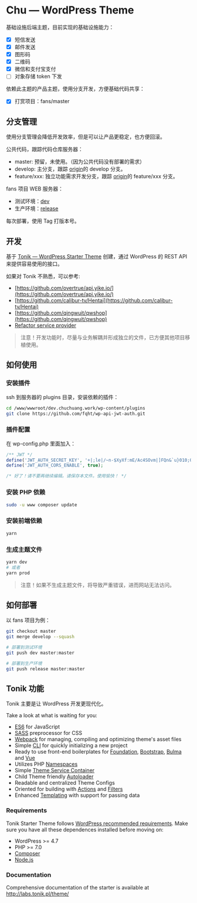 # Chu — WordPress Theme

基础设施后端主题，目前实现的基础设施能力：

- [x] 短信发送
- [x] 邮件发送
- [x] 图形码
- [x] 二维码
- [x] 微信和支付宝支付
- [ ] 对象存储 token 下发

依赖此主题的产品主题，使用分支开发，方便基础代码共享：

- [x] 打赏项目：fans/master

## 分支管理

使用分支管理会降低开发效率，但是可以让产品更稳定，也方便回滚。

公共代码，跟踪代码仓库服务器：

- master: 预留，未使用。（因为公共代码没有部署的需求）
- develop: 主分支，跟踪 [origin](git@github.com:xiangming/tonik.git)的 develop 分支。
- feature/xxx: 独立功能需求开发分支，跟踪 [origin](git@github.com:xiangming/tonik.git)的 feature/xxx 分支。

fans 项目 WEB 服务器：

- 测试环境：[dev](ssh://git@165.154.22.106:7000/home/data/git/dev.git)
- 生产环境：[release](ssh://git@165.154.22.106:7000/home/data/git/release.git)

每次部署，使用 Tag 打版本号。

## 开发

基于 [Tonik — WordPress Starter Theme](http://labs.tonik.pl/theme/) 创建，通过 WordPress 的 REST API 来提供容易使用的接口。

如果对 Tonik 不熟悉，可以参考:

- [https://github.com/overtrue/api.yike.io/](https://github.com/overtrue/api.yike.io/)
- [https://github.com/calibur-tv/Hentai](https://github.com/calibur-tv/Hentai)
- [https://github.com/qingwuit/qwshop](https://github.com/qingwuit/qwshop)
- [Refactor service provider](https://github.com/tonik/theme/issues/27)

> 注意！开发功能时，尽量与业务解耦并形成独立的文件，已方便其他项目移植使用。

## 如何使用

### 安装插件

ssh 到服务器的 plugins 目录，安装依赖的插件：

```bash
cd /www/wwwroot/dev.chuchuang.work/wp-content/plugins
git clone https://github.com/fqht/wp-api-jwt-auth.git
```

### 插件配置

在 wp-config.php 里面加入：

```php
/** JWT */
define('JWT_AUTH_SECRET_KEY', '+|;le|/~n-$XyXf:mE/Ac4SOvm|]FQn&`u}010;ON1adj(J{A(nm/;;P<S6qFXI[');
define('JWT_AUTH_CORS_ENABLE', true);

/* 好了！请不要再继续编辑。请保存本文件。使用愉快！ */
```

### 安装 PHP 依赖

```bash
sudo -u www composer update
```

### 安装前端依赖

```bash
yarn
```

### 生成主题文件

```bash
yarn dev
# 或者
yarn prod
```

> 注意！如果不生成主题文件，将导致严重错误，进而网站无法访问。

## 如何部署

以 fans 项目为例：

```bash
git checkout master
git merge develop --squash

# 部署到测试环境
git push dev master:master

# 部署到生产环境
git push release master:master
```

## Tonik 功能

Tonik 主要是让 WordPress 开发更现代化。

Take a look at what is waiting for you:

- [ES6](https://babeljs.io/learn-es2015/) for JavaScript
- [SASS](http://sass-lang.com/) preprocessor for CSS
- [Webpack](https://webpack.js.org/) for managing, compiling and optimizing theme's asset files
- Simple [CLI](https://github.com/tonik/cli) for quickly initializing a new project
- Ready to use front-end boilerplates for [Foundation](//foundation.zurb.com/sites.html), [Bootstrap](//getbootstrap.com/docs/3.3/), [Bulma](//bulma.io/) and [Vue](//vuejs.org/)
- Utilizes PHP [Namespaces](http://php.net/manual/pl/language.namespaces.php)
- Simple [Theme Service Container](http://symfony.com/doc/2.0/glossary.html#term-service-container)
- Child Theme friendly [Autoloader](https://en.wikipedia.org/wiki/Autoload)
- Readable and centralized Theme Configs
- Oriented for building with [Actions](https://codex.wordpress.org/Glossary#Action) and [Filters](https://codex.wordpress.org/Glossary#Filter)
- Enhanced [Templating](https://en.wikibooks.org/wiki/PHP_Programming/Why_Templating) with support for passing data

### Requirements

Tonik Starter Theme follows [WordPress recommended requirements](https://wordpress.org/about/requirements/). Make sure you have all these dependences installed before moving on:

- WordPress >= 4.7
- PHP >= 7.0
- [Composer](https://getcomposer.org)
- [Node.js](https://nodejs.org)

### Documentation

Comprehensive documentation of the starter is available at <http://labs.tonik.pl/theme/>
